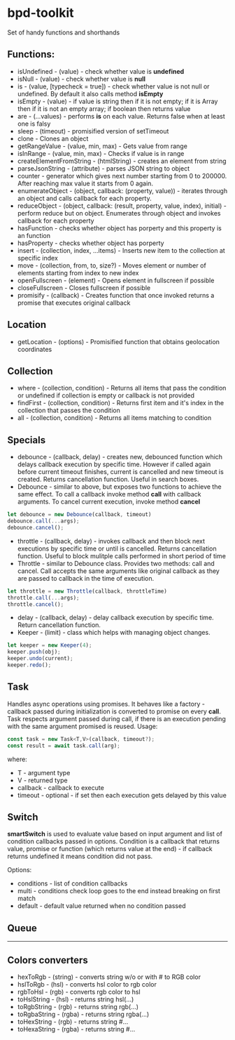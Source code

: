 # bpd-toolkit
Set of handy functions and shorthands

## Functions:
* isUndefined - (value) - check whether value is **undefined**
* isNull - (value) - check whether value is **null**
* is - (value, [typecheck = true]) - check whether value is not null or undefined. By default it also calls method **isEmpty**
* isEmpty - (value) -  if value is string then if it is not empty; if it is Array then if it is not an empty array; if boolean then returns value
* are - (...values) - performs **is** on each value. Returns false when at least one is falsy
* sleep - (timeout) - promisified version of setTimeout
* clone - Clones an object
* getRangeValue - (value, min, max) - Gets value from range
* isInRange - (value, min, max) - Checks if value is in range
* createElementFromString - (htmlString) - creates an element from string
* parseJsonString - (attribute) - parses JSON string to object
* counter - generator which gives next number starting from 0 to 200000. After reaching max value it starts from 0 again.
* enumerateObject - (object, callback: (property, value)) - iterates through an object and calls callback for each property.
* reduceObject - (object, callback: (result, property, value, index), initial) - perform reduce but on object. Enumerates through object and invokes callback for each property
* hasFunction - checks whether object has porperty and this property is an function
* hasProperty - checks whether object has porperty
* insert - (collection, index, ...items) - Inserts new item to the collection at specific index
* move - (collection, from, to, size?) -  Moves element or number of elements starting from index to new index
* openFullscreen - (element) - Opens element in fullscreen if possible 
* closeFullscreen - Closes fullscreen if possible
* promisify - (callback) - Creates function that once invoked returns a promise that executes original callback

## Location
* getLocation - (options) - Promisified function that obtains geolocation coordinates

## Collection
* where - (collection, condition) - Returns all items that pass the condition or undefined if collection is empty or callback is not provided
* findFirst - (collection, condition) - Returns first item and it's index in the collection that passes the condition 
* all - (collection, condition) - Returns all items matching to condition

## Specials
* debounce - (callback, delay) - creates new, debounced function which delays callback execution by specific time. However if called again before current timeout finishes, current is cancelled and new timeout is created. Returns cancellation function. Useful in search boxes.
* Debounce - similar to above, but exposes two functions to achieve the same effect. To call a callback invoke method **call** with callback arguments. To cancel current execution, invoke method **cancel**
```javascript
let debounce = new Debounce(callback, timeout)
debounce.call(...args);
debounce.cancel();
```
* throttle - (callback, delay) - invokes callback and then block next executions by specific time or until is cancelled. Returns cancellation function. Useful to block mulitple calls performed in short period of time
* Throttle - similar to Debounce class. Provides two methods: call and cancel. Call accepts the same arguments like original callback as they are passed to callback in the time of execution.
```javascript
let throttle = new Throttle(callback, throttleTime)
throttle.call(...args);
throttle.cancel();
```
* delay - (callback, delay) - delay callback execution by specific time. Return cancellation function.
* Keeper - (limit) - class which helps with managing object changes. 
```javascript
let keeper = new Keeper(4);
keeper.push(obj);
keeper.undo(current);
keeper.redo();
```
## Task
Handles async operations using promises. It behaves like a factory - callback passed during initialization is converted to promise on every **call**. Task respects argument passed during call, if there is an execution pending with the same argument promised is reused.
Usage:
```javascript
const task = new Task<T,V>(callback, timeout?);
const result = await task.call(arg);
```
where:
* T - argument type
* V - returned type
* callback - callback to execute
* timeout - optional - if set then each execution gets delayed by this value

## Switch

**smartSwitch** is used to evaluate value based on input argument and list of condition callbacks passed in options.
Condition is a callback that returns value, promise or function (which returns value at the end) - if callback returns undefined it means condition did not pass.

Options:
* conditions - list of condition callbacks
* multi - conditions check loop goes to the end instead breaking on first match
* default - default value returned when no condition passed 

## Queue

** **

## Colors converters
* hexToRgb - (string) - converts string w/o or with # to RGB color
* hslToRgb - (hsl) - converts hsl color to rgb color
* rgbToHsl - (rgb) - converts rgb color to hsl
* toHslString - (hsl) - returns string hsl(...)
* toRgbString - (rgb) - returns string rgb(...)
* toRgbaString - (rgba) - returns string rgba(...)
* toHexString - (rgb) - returns string #...
* toHexaString - (rgba) - returns string #...